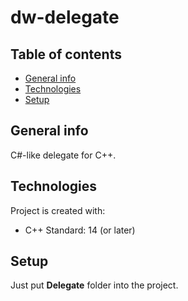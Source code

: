 # dw-delegate
## Table of contents
* [General info](#general-info)
* [Technologies](#technologies)
* [Setup](#setup)

## General info
C#-like delegate for C++.

## Technologies
Project is created with:
* C++ Standard: 14 (or later)

## Setup
Just put **Delegate** folder into the project.
